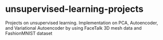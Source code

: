 # unsupervised-learning-projects
Projects on unsupervised learning. Implementation on PCA, Autoencoder, and Variational Autoencoder by using FaceTalk 3D mesh data and FashionMNIST dataset
